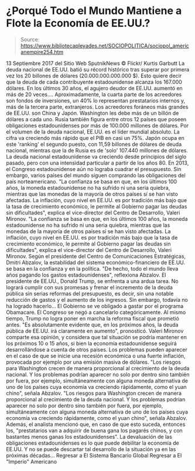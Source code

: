# ¿Porqué Todo el Mundo Mantiene a Flote la Economía de EE.UU.?

> Source: https://www.bibliotecapleyades.net/SOCIOPOLITICA/sociopol_americanempire254.htm

13 Septiembre 2017 del Sitio Web SputnikNews
© Flickr/ Kurtis Garbutt
La deuda nacional de EE.UU.
batió su récord histórico tras superar por primera vez
los 20 billones de dólares (20.000.000.000.000 $).
Esto quiere decir que la deuda de
cada contribuyente estadounidense
alcanza los 167.000 dólares.
En los últimos 30 años,
el agujero deudor de EE.UU. aumentó
en más de 20 veces....
Aproximadamente, la cuarta parte de los acreedores son fondos de inversiones, un 40% lo representan prestatarios internos y, más de la tercera parte, extranjeros.
Los acreedores foráneos más grandes de EE.UU. son China y Japón.
Washington les debe más de un billón de dólares a cada uno. Rusia también figura entre otros 12 países que poseen obligaciones estadounidenses por más de 100.000 millones de dólares.
Por el volumen de la deuda nacional, EE.UU. es el líder mundial absoluto.
La cifra va creciendo más rápido que el PIB en casi un 75%. Japón ocupa en este 'ranking' el segundo puesto, con 11,59 billones de dólares de deuda nacional, mientras que la de Rusia es de 'solo' 107.440 millones de dólares.
La deuda nacional estadounidense va creciendo desde principios del siglo pasado, pero con una intensidad particular a partir de los años 80.
En 2013, el Congreso estadounidense aún no lograba cuadrar el presupuesto.
Sin embargo, varios países del mundo siguen comprando las obligaciones del país norteamericano.
"La confianza se basa en que, en los últimos 100 años, la moneda estadounidense no ha sufrido ni una seria quiebra, mientras que las monedas de la mayoría de otros países sí se han visto afectadas. La inflación, cuyo nivel en EE.UU. es por tradición más bajo que la tasa de crecimiento económico, le permite al Gobierno pagar las deudas sin dificultades", explica el vice-director del Centro de Desarrollo, Valeri Mironov.
"La confianza se basa en que, en los últimos 100 años, la moneda estadounidense no ha sufrido ni una seria quiebra, mientras que las monedas de la mayoría de otros países sí se han visto afectadas.
La inflación, cuyo nivel en EE.UU. es por tradición más bajo que la tasa de crecimiento económico, le permite al Gobierno pagar las deudas sin dificultades", explica el vice-director del Centro de Desarrollo, Valeri Mironov.
Según el presidente del Centro de Comunicaciones Estratégicas, Dmitri Abzalov, la estabilidad del sistema económico-financiero de EE.UU. se basa en la confianza y en la política.
"De hecho, todo el mundo lleva años pagando los gastos estadounidenses", reflexiona Abzalov.
El presidente de EE.UU., Donald Trump, se enfrenta a una ardua tarea.
No logrará cumplir con sus promesas y frenar el incremento de la deuda pública sin serias reformas del presupuesto, es decir, sin una notable reducción de gastos y el aumento de los ingresos. Sin embargo, todavía no ha logrado hacerlo...
El Gobierno se ve obligado a gastar por el programa Obamacare. El Congreso se negó a cancelarlo categóricamente.
Al mismo tiempo, Trump no logra poner en marcha la reforma fiscal que prometió antes.
"Es absolutamente evidente que, en los próximos años, la deuda pública de EE.UU. irá claramente en aumento", pronosticó.
Valeri Mironov comparte esa opinión, y considera que tal situación se podría mantener en los próximos 10 o 15 años, si bien la economía estadounidense seguirá desarrollándose a cuenta de otros países.
Los problemas pueden aparecer en el caso de que se inicie una recesión económica o una fuerte inflación, provocada por ejemplo por una emisión masiva de dólares.
"Los riesgos para Washington crecen de manera proporcional al crecimiento de la deuda nacional. Y los problemas podrían aparecer no solo por dentro sino también por fuera, por ejemplo, simultáneamente con alguna moneda alternativa de uno de los países cuya economía va creciendo rápidamente, como el yuan chino", señala Abzalov.
"Los riesgos para Washington crecen de manera proporcional al crecimiento de la deuda nacional.
Y los problemas podrían aparecer no solo por dentro sino también por fuera, por ejemplo, simultáneamente con alguna moneda alternativa de uno de los países cuya economía va creciendo rápidamente, como el yuan chino", señala Abzalov.
Además, el analista mencionó que, en caso de que esto suceda, entonces los,
"prestatarios van a adquirir de buena gana los pagarés chinos, y con bastantes menos ganas los estadounidenses".
La devaluación de las obligaciones estadounidenses es lo que puede debilitar la economía de EE.UU.
Y no se puede descartar tal desarrollo de la situación ya en las próximas décadas...
Regresar a El Sistema Bancario Global
Regresar a El "Imperio" Americano
